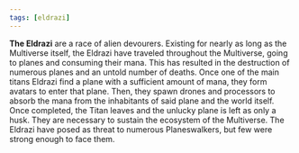 ```yaml
---
tags: [eldrazi]
---
```


**The Eldrazi** are a race of alien devourers. Existing for nearly as long as the Multiverse itself, the Eldrazi have traveled throughout the Multiverse, going to planes and consuming their mana. This has resulted in the destruction of numerous planes and an untold number of deaths. Once one of the main titans Eldrazi find a plane with a sufficient amount of mana, they form avatars to enter that plane. Then, they spawn drones and processors to absorb the mana from the inhabitants of said plane and the world itself. Once completed, the Titan leaves and the unlucky plane is left as only a husk. They are necessary to sustain the ecosystem of the Multiverse. The Eldrazi have posed as threat to numerous Planeswalkers, but few were strong enough to face them.
